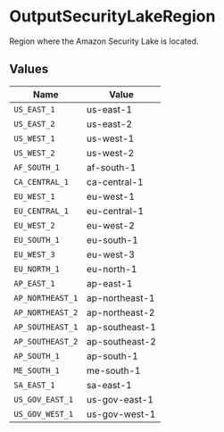 # OutputSecurityLakeRegion

Region where the Amazon Security Lake is located.


## Values

| Name             | Value            |
| ---------------- | ---------------- |
| `US_EAST_1`      | us-east-1        |
| `US_EAST_2`      | us-east-2        |
| `US_WEST_1`      | us-west-1        |
| `US_WEST_2`      | us-west-2        |
| `AF_SOUTH_1`     | af-south-1       |
| `CA_CENTRAL_1`   | ca-central-1     |
| `EU_WEST_1`      | eu-west-1        |
| `EU_CENTRAL_1`   | eu-central-1     |
| `EU_WEST_2`      | eu-west-2        |
| `EU_SOUTH_1`     | eu-south-1       |
| `EU_WEST_3`      | eu-west-3        |
| `EU_NORTH_1`     | eu-north-1       |
| `AP_EAST_1`      | ap-east-1        |
| `AP_NORTHEAST_1` | ap-northeast-1   |
| `AP_NORTHEAST_2` | ap-northeast-2   |
| `AP_SOUTHEAST_1` | ap-southeast-1   |
| `AP_SOUTHEAST_2` | ap-southeast-2   |
| `AP_SOUTH_1`     | ap-south-1       |
| `ME_SOUTH_1`     | me-south-1       |
| `SA_EAST_1`      | sa-east-1        |
| `US_GOV_EAST_1`  | us-gov-east-1    |
| `US_GOV_WEST_1`  | us-gov-west-1    |